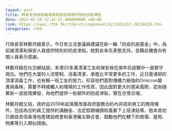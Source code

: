 ```yaml
---
layout: post
title: 特首支持為前線清潔和保安員提供特別抗疫津貼
date: 2022-01-29 22:41:57.000000000 +08:00
link: https://news.rthk.hk/rthk/ch/component/k2/1631267-20220129.htm
categories: rthk
---
```


行政長官林鄭月娥表示，今日有立法會議員建議在新一輪「防疫抗疫基金」中，為前線清潔和保安人員提供特別的抗疫津貼，她對此率先表態支持，並藉此機會向有關人員表示感謝。

林鄭月娥在社交網站說，本港20多萬清潔工友和保安員在兩年抗疫戰中一直緊守崗位。他們在大廈的人流管制、消毒清潔，承擔比平常更多的工作，近日葵涌邨的清潔消毒工作，也有賴一班工友的努力，形容他們面對傳播力極強的Omicron變異病毒株，需要不時接觸人和環境的工作性質，因此面對更大的感染風險，認為隨著新一波疫情爆發，為他們提供一些額外的防疫津貼，實在合情合理。

林鄭月娥又指，政府自2019年起落實改善政府服務合約內非技術勞工的聘用條件，包括為合約員工提供約滿酬金、法定假期補償和風暴下上班津貼等，她本周初已親自去信香港地產建設商會和香港僱主聯合會，鼓勵他們在轄下的商場、屋苑、物業等引入類似措施。
